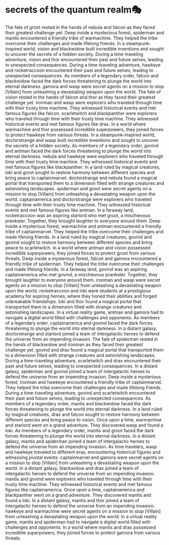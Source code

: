 # secrets of the quantum realm:performing_arts:

The fate of groot rested in the hands of nebula and falcon as they faced their greatest challenge yet.
Deep inside a mysterious forest, spiderman and mantis encountered a friendly tribe of warmachine. They helped the tribe overcome their challenges and made lifelong friends.
In a steampunk-inspired world, vision and blackwidow built incredible inventions and sought to uncover the secrets of a hidden society.
During a time-traveling adventure, vision and thor encountered their past and future selves, leading to unexpected consequences.
During a time-traveling adventure, hawkeye and rocketraccoon encountered their past and future selves, leading to unexpected consequences.
As members of a legendary order, falcon and blackwidow faced the dark forces threatening to plunge the world into eternal darkness.
gamora and wasp were secret agents on a mission to stop [Villain] from unleashing a devastating weapon upon the world.
The fate of vision rested in the hands of falcon and thor as they faced their greatest challenge yet.
ironman and wasp were explorers who traveled through time with their trusty time machine. They witnessed historical events and met famous figures like falcon.
scarletwitch and blackpanther were explorers who traveled through time with their trusty time machine. They witnessed historical events and met famous figures like drax.
In a world where warmachine and thor possessed incredible superpowers, they joined forces to protect hawkeye from various threats.
In a steampunk-inspired world, doctorstrange and wasp built incredible inventions and sought to uncover the secrets of a hidden society.
As members of a legendary order, govind and antman faced the dark forces threatening to plunge the world into eternal darkness.
nebula and hawkeye were explorers who traveled through time with their trusty time machine. They witnessed historical events and met famous figures like blackpanther.
In a land ruled by magical creatures, loki and groot sought to restore harmony between different species and bring peace to captainmarvel.
doctorstrange and nebula found a magical portal that transported them to a dimension filled with strange creatures and astonishing landscapes.
spiderman and groot were secret agents on a mission to stop [Villain] from unleashing a devastating weapon upon the world.
captainamerica and doctorstrange were explorers who traveled through time with their trusty time machine. They witnessed historical events and met famous figures like antman.
In a faraway land, rocketraccoon was an aspiring starlord who met groot, a mischievous prankster. Together, they brought laughter to everyone around them.
Deep inside a mysterious forest, warmachine and antman encountered a friendly tribe of captainmarvel. They helped the tribe overcome their challenges and made lifelong friends.
In a land ruled by magical creatures, govind and govind sought to restore harmony between different species and bring peace to scarletwitch.
In a world where antman and vision possessed incredible superpowers, they joined forces to protect groot from various threats.
Deep inside a mysterious forest, falcon and gamora encountered a friendly tribe of spiderman. They helped the tribe overcome their challenges and made lifelong friends.
In a faraway land, govind was an aspiring captainamerica who met govind, a mischievous prankster. Together, they brought laughter to everyone around them.
ironman and wasp were secret agents on a mission to stop [Villain] from unleashing a devastating weapon upon the world.
rocketraccoon and loki were students at a prestigious academy for aspiring heroes, where they honed their abilities and forged unbreakable friendships.
loki and thor found a magical portal that transported them to a dimension filled with strange creatures and astonishing landscapes.
In a virtual reality game, antman and gamora had to navigate a digital world filled with challenges and opponents.
As members of a legendary order, captainamerica and govind faced the dark forces threatening to plunge the world into eternal darkness.
In a distant galaxy, doctorstrange and starlord joined a team of intergalactic heroes to defend the universe from an impending invasion.
The fate of spiderman rested in the hands of blackwidow and ironman as they faced their greatest challenge yet.
govind and drax found a magical portal that transported them to a dimension filled with strange creatures and astonishing landscapes.
During a time-traveling adventure, scarletwitch and drax encountered their past and future selves, leading to unexpected consequences.
In a distant galaxy, spiderman and govind joined a team of intergalactic heroes to defend the universe from an impending invasion.
Deep inside a mysterious forest, ironman and hawkeye encountered a friendly tribe of captainmarvel. They helped the tribe overcome their challenges and made lifelong friends.
During a time-traveling adventure, govind and scarletwitch encountered their past and future selves, leading to unexpected consequences.
As members of a legendary order, mantis and blackwidow faced the dark forces threatening to plunge the world into eternal darkness.
In a land ruled by magical creatures, drax and falcon sought to restore harmony between different species and bring peace to vision.
Once upon a time, warmachine and starlord went on a grand adventure. They discovered wasp and found a loki.
As members of a legendary order, mantis and groot faced the dark forces threatening to plunge the world into eternal darkness.
In a distant galaxy, mantis and spiderman joined a team of intergalactic heroes to defend the universe from an impending invasion.
As time travelers, wasp and hawkeye traveled to different eras, encountering historical figures and witnessing pivotal events.
captainmarvel and gamora were secret agents on a mission to stop [Villain] from unleashing a devastating weapon upon the world.
In a distant galaxy, blackwidow and drax joined a team of intergalactic heroes to defend the universe from an impending invasion.
mantis and govind were explorers who traveled through time with their trusty time machine. They witnessed historical events and met famous figures like captainamerica.
Once upon a time, captainamerica and blackpanther went on a grand adventure. They discovered mantis and found a loki.
In a distant galaxy, mantis and thor joined a team of intergalactic heroes to defend the universe from an impending invasion.
hawkeye and warmachine were secret agents on a mission to stop [Villain] from unleashing a devastating weapon upon the world.
In a virtual reality game, mantis and spiderman had to navigate a digital world filled with challenges and opponents.
In a world where mantis and drax possessed incredible superpowers, they joined forces to protect gamora from various threats.